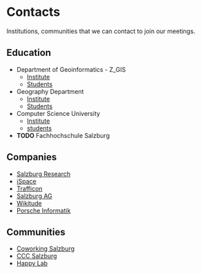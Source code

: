# Contacts

Institutions, communities that we can contact to join our meetings.

## Education

* Department of Geoinformatics - Z_GIS
  * [Institute](http://zgis.at/)
  * [Students](https://www.facebook.com/groups/1478630179020455)
* Geography Department
  * [Institute](https://www.uni-salzburg.at/index.php?id=44)
  * [Students](https://stvgeo.oeh-salzburg.com/)
* Computer Science University
  * [Institute](https://informatik.uni-salzburg.at/)
  * [students](https://stv-informatik.oeh-salzburg.at/)
* **TODO** Fachhochschule Salzburg

## Companies

* [Salzburg Research](https://www.salzburgresearch.at/)
* [iSpace](https://ispace.researchstudio.at/)
* [Trafficon](https://www.trafficon.eu/)
* [Salzburg AG](https://www.salzburg-ag.at/)
* [Wikitude](https://www.wikitude.com/)
* [Porsche Informatik](https://www.porscheinformatik.at/)


## Communities

* [Coworking Salzburg](http://coworkingsalzburg.com/)
* [CCC Salzburg](https://wiki.hackerspaces.org/CCC_Salzburg)
* [Happy Lab](https://www.happylab.de/en_szg/home)
